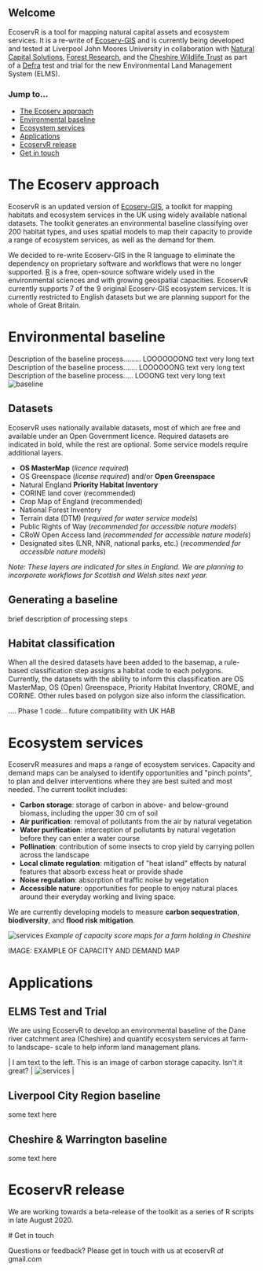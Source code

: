 
## Welcome
EcoservR is a tool for mapping natural capital assets and ecosystem services. It is a re-write of [Ecoserv-GIS](https://www.nature.scot/snh-research-report-954-ecoserv-gis-v33-toolkit-mapping-ecosystem-services-gb-scale) and is currently being developed and tested at Liverpool John Moores University in collaboration with [Natural Capital Solutions](http://www.naturalcapitalsolutions.co.uk/), [Forest Research](forestresearch.gov.uk/), and the [Cheshire Wildlife Trust](https://www.cheshirewildlifetrust.org.uk/) as part of a [Defra](https://www.gov.uk/government/organisations/department-for-environment-food-rural-affairs) test and trial for the new Environmental Land Management System (ELMS).

### Jump to...

+ [The Ecoserv approach](#the-ecoserv-approach)
+ [Environmental baseline](#environmental-baseline)
+ [Ecosystem services](#ecosystem-services)
+ [Applications](#applications)
+ [EcoservR release](#ecoservr-release)
+ [Get in touch](#get-in-touch)

<div display="block" class="row-full" id="about" markdown="1">
  <div class="main-content" markdown="1">

# The Ecoserv approach

EcoservR is an updated version of [Ecoserv-GIS](https://www.nature.scot/snh-research-report-954-ecoserv-gis-v33-toolkit-mapping-ecosystem-services-gb-scale), a toolkit for mapping habitats and ecosystem services in the UK using widely available national datasets. The toolkit generates an environmental baseline classifying over 200 habitat types, and uses spatial models to map their capacity to provide a range of ecosystem services, as well as the demand for them.

We decided to re-write Ecoserv-GIS in the R language to eliminate the dependency on proprietary software and workflows that were no longer supported. [R](https://www.r-project.org/) is a free, open-source software widely used in the environmental sciences and with growing geospatial capacities. EcoservR currently supports 7 of the 9 original Ecoserv-GIS ecosystem services. It is currently restricted to English datasets but we are planning support for the whole of Great Britain. 

  </div>
</div>

<div display="block" class="row-full" id="baseline" markdown="1">
  <div class="main-content" markdown="1">
  
# Environmental baseline

Description of the baseline process......... LOOOOOOONG text very long text Description of the baseline process....... LOOOOOONG text very long text Description of the baseline process..... LOOONG text very long text   
![baseline](img/sample_basemap.png#right)

  </div>
</div>

## Datasets

EcoservR uses nationally available datasets, most of which are free and available under an Open Government licence. Required datasets are indicated in bold, while the rest are optional. Some service models require additional layers. 

+ __OS MasterMap__ (*licence required*)
+ OS Greenspace (*license required*) and/or __Open Greenspace__
+ Natural England __Priority Habitat Inventory__
+ CORINE land cover (recommended)
+ Crop Map of England (recommended)
+ National Forest Inventory
+ Terrain data (DTM) (*required for water service models*)
+ Public Rights of Way (*recommended for accessible nature models*)
+ CRoW Open Access land (*recommended for accessible nature models*)
+ Designated sites (LNR, NNR, national parks, etc.) (*recommended for accessible nature models*)

*Note: These layers are indicated for sites in England. We are planning to incorporate workflows for Scottish and Welsh sites next year.*

## Generating a baseline 
brief description of processing steps

## Habitat classification

When all the desired datasets have been added to the basemap, a rule-based classification step assigns a habitat code to each polygons. Currently, the datasets with the ability to inform this classification are OS MasterMap, OS (Open) Greenspace, Priority Habitat Inventory, CROME, and CORINE. Other rules based on polygon size also inform the classification.

.... Phase 1 code... future compatibility with UK HAB

# Ecosystem services

EcoservR measures and maps a range of ecosystem services. Capacity and demand maps can be analysed to identify opportunities and "pinch points", to plan and deliver interventions where they are best suited and most needed. The current toolkit includes:

+ __Carbon storage__: storage of carbon in above- and below-ground biomass, including the upper 30 cm of soil
+ __Air purification__: removal of pollutants from the air by natural vegetation
+ __Water purification__: interception of pollutants by natural vegetation before they can enter a water course
+ __Pollination__: contribution of some insects to crop yield by carrying pollen across the landscape
+ __Local climate regulation__: mitigation of "heat island" effects by natural features that absorb excess heat or provide shade
+ __Noise regulation__: absorption of traffic noise by vegetation
+ __Accessible nature__: opportunities for people to enjoy natural places around their everyday working and living space. 

We are currently developing models to measure __carbon sequestration__, __biodiversity__, and __flood risk mitigation__.

 ![services](img/sample_services.png)
 *Example of capacity score maps for a farm holding in Cheshire*


<div display="block" class="row-full" markdown="1">
  <div class="main-content" markdown="1">

IMAGE: EXAMPLE OF CAPACITY AND DEMAND MAP
  
</div>
</div>


# Applications

## ELMS Test and Trial
We are using EcoservR to develop an environmental baseline of the Dane river catchment area (Cheshire) and quantify ecosystem services at farm- to landscape- scale to help inform land management plans. 

| I am text to the left. This is an image of carbon storage capacity. Isn't it great?  | ![services](img/ecoservRservices.png#right) |


  
## Liverpool City Region baseline
some text here

## Cheshire & Warrington baseline
some text here

# EcoservR release

We are working towards a beta-release of the toolkit as a series of R scripts in late August 2020. 


<div display="block" class="row-full" id="contact" markdown="1">
  <div class="main-content" markdown="1">
# Get in touch

Questions or feedback? Please get in touch with us at ecoservR *at* gmail.com

</div>
</div>

